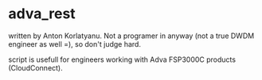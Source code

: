 # adva_rest

written by Anton Korlatyanu. Not a programer in anyway (not a true DWDM engineer as well =), so don't judge hard.

script is usefull for engineers working with Adva FSP3000C products (CloudConnect).
